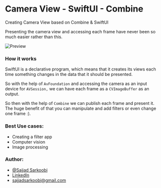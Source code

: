 # Camera View - SwiftUI - Combine
Creating Camera View based on Combine &amp; SwiftUI

Presenting the camera view and accessing each frame have never been so much easier rather than this.




![Preview](https://github.com/sajjadsarkoobi/SwiftUICameraView/blob/main/SwiftUICameraView/Assets.xcassets/preview.dataset/preview.gif)



### How it works

SwiftUI is a declarative program, which means that it creates its views each time something changes in the data that it should be presented.

So with the help of `AvFoundation` and accessing the camera as an input device for `AVSession,` we can have each frame as a `CVImageBuffer` as an output.

So then with the help of `Combine` we can publish each frame and present it. The huge benefit of that you can manipulate and add filters or even change one frame :).

### Best Use cases:
- Creating a filter app
- Computer vision
- Image processing


### Author:

- [@Sajjad Sarkoobi](https://www.github.com/sajjadsarkoobi)
- [LinkedIn](https://www.linkedin.com/in/sajjad-sarkoobi/)
- sajjadsarkoobi@gmail.com
